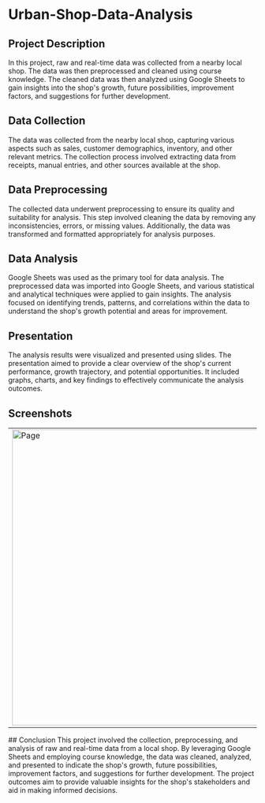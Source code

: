 # Urban-Shop-Data-Analysis

## Project Description
In this project, raw and real-time data was collected from a nearby local shop. The data was then preprocessed and cleaned using course knowledge. The cleaned data was then analyzed using Google Sheets to gain insights into the shop's growth, future possibilities, improvement factors, and suggestions for further development.

## Data Collection
The data was collected from the nearby local shop, capturing various aspects such as sales, customer demographics, inventory, and other relevant metrics. The collection process involved extracting data from receipts, manual entries, and other sources available at the shop.

## Data Preprocessing
The collected data underwent preprocessing to ensure its quality and suitability for analysis. This step involved cleaning the data by removing any inconsistencies, errors, or missing values. Additionally, the data was transformed and formatted appropriately for analysis purposes.

## Data Analysis
Google Sheets was used as the primary tool for data analysis. The preprocessed data was imported into Google Sheets, and various statistical and analytical techniques were applied to gain insights. The analysis focused on identifying trends, patterns, and correlations within the data to understand the shop's growth potential and areas for improvement.

## Presentation
The analysis results were visualized and presented using slides. The presentation aimed to provide a clear overview of the shop's current performance, growth trajectory, and potential opportunities. It included graphs, charts, and key findings to effectively communicate the analysis outcomes.
## Screenshots


<table align="center">
  <tr>
    <td><img src="screenshots/urban.jpg" alt="Page" width="800" height="600"/></td>
  </tr>
  
</table>
## Conclusion
This project involved the collection, preprocessing, and analysis of raw and real-time data from a local shop. By leveraging Google Sheets and employing course knowledge, the data was cleaned, analyzed, and presented to indicate the shop's growth, future possibilities, improvement factors, and suggestions for further development. The project outcomes aim to provide valuable insights for the shop's stakeholders and aid in making informed decisions.
